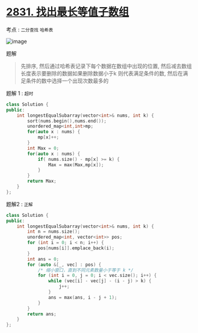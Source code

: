 # [2831. 找出最长等值子数组](https://leetcode.cn/problems/find-the-longest-equal-subarray/description/?envType=daily-question&envId=2024-05-23)

考点 : `二分查找` `哈希表`

![image](https://github.com/nwt-q/leetcodesuanti/assets/143036993/28d17fe3-8fb5-437f-bb02-9ad1597cc7ff)


题解

> 先排序, 然后通过哈希表记录下每个数据在数组中出现的位置, 然后减去数组长度表示要删除的数据如果删除数据小于k 则代表满足条件的数, 然后在满足条件的数中选择一个出现次数最多的

题解 1 : `超时` 

```cpp
class Solution {
public:
    int longestEqualSubarray(vector<int>& nums, int k) {
        sort(nums.begin(),nums.end());
        unordered_map<int,int>mp;
        for(auto x : nums) {
            mp[x]++;
        }
        int Max = 0;
        for(auto x : nums) {
            if( nums.size() - mp[x] >= k) {
                Max = max(Max,mp[x]);
            }
        }
        return Max;
    }
};
```

题解2 : `正解`

```cpp
class Solution {
public:
    int longestEqualSubarray(vector<int>& nums, int k) {
        int n = nums.size();
        unordered_map<int, vector<int>> pos;
        for (int i = 0; i < n; i++) {
            pos[nums[i]].emplace_back(i);
        }
        int ans = 0;
        for (auto &[_, vec] : pos) {
            /* 缩小窗口，直到不同元素数量小于等于 k */
            for (int i = 0, j = 0; i < vec.size(); i++) {
                while (vec[i] - vec[j] - (i - j) > k) {
                    j++;
                }
                ans = max(ans, i - j + 1);
            }
        }
        return ans;
    }
};
```
